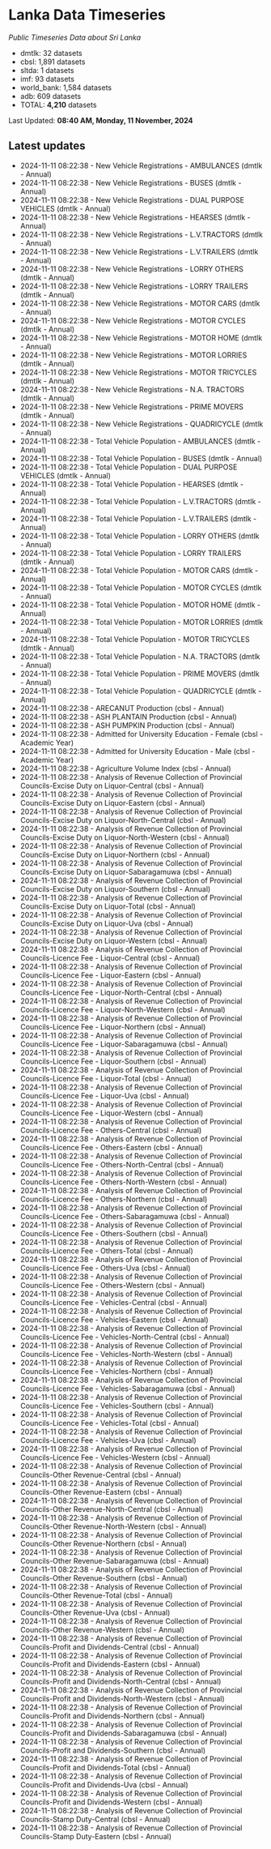 # Lanka Data Timeseries
*Public Timeseries Data about Sri Lanka*

* dmtlk: 32 datasets
* cbsl: 1,891 datasets
* sltda: 1 datasets
* imf: 93 datasets
* world_bank: 1,584 datasets
* adb: 609 datasets
* TOTAL: **4,210** datasets

Last Updated: **08:40 AM, Monday, 11 November, 2024**

## Latest updates

* 2024-11-11 08:22:38 - New Vehicle Registrations - AMBULANCES (dmtlk - Annual)
* 2024-11-11 08:22:38 - New Vehicle Registrations - BUSES (dmtlk - Annual)
* 2024-11-11 08:22:38 - New Vehicle Registrations - DUAL PURPOSE VEHICLES (dmtlk - Annual)
* 2024-11-11 08:22:38 - New Vehicle Registrations - HEARSES (dmtlk - Annual)
* 2024-11-11 08:22:38 - New Vehicle Registrations - L.V.TRACTORS (dmtlk - Annual)
* 2024-11-11 08:22:38 - New Vehicle Registrations - L.V.TRAILERS (dmtlk - Annual)
* 2024-11-11 08:22:38 - New Vehicle Registrations - LORRY OTHERS (dmtlk - Annual)
* 2024-11-11 08:22:38 - New Vehicle Registrations - LORRY TRAILERS (dmtlk - Annual)
* 2024-11-11 08:22:38 - New Vehicle Registrations - MOTOR CARS (dmtlk - Annual)
* 2024-11-11 08:22:38 - New Vehicle Registrations - MOTOR CYCLES (dmtlk - Annual)
* 2024-11-11 08:22:38 - New Vehicle Registrations - MOTOR HOME (dmtlk - Annual)
* 2024-11-11 08:22:38 - New Vehicle Registrations - MOTOR LORRIES (dmtlk - Annual)
* 2024-11-11 08:22:38 - New Vehicle Registrations - MOTOR TRICYCLES (dmtlk - Annual)
* 2024-11-11 08:22:38 - New Vehicle Registrations - N.A. TRACTORS (dmtlk - Annual)
* 2024-11-11 08:22:38 - New Vehicle Registrations - PRIME MOVERS (dmtlk - Annual)
* 2024-11-11 08:22:38 - New Vehicle Registrations - QUADRICYCLE (dmtlk - Annual)
* 2024-11-11 08:22:38 - Total Vehicle Population - AMBULANCES (dmtlk - Annual)
* 2024-11-11 08:22:38 - Total Vehicle Population - BUSES (dmtlk - Annual)
* 2024-11-11 08:22:38 - Total Vehicle Population - DUAL PURPOSE VEHICLES (dmtlk - Annual)
* 2024-11-11 08:22:38 - Total Vehicle Population - HEARSES (dmtlk - Annual)
* 2024-11-11 08:22:38 - Total Vehicle Population - L.V.TRACTORS (dmtlk - Annual)
* 2024-11-11 08:22:38 - Total Vehicle Population - L.V.TRAILERS (dmtlk - Annual)
* 2024-11-11 08:22:38 - Total Vehicle Population - LORRY OTHERS (dmtlk - Annual)
* 2024-11-11 08:22:38 - Total Vehicle Population - LORRY TRAILERS (dmtlk - Annual)
* 2024-11-11 08:22:38 - Total Vehicle Population - MOTOR CARS (dmtlk - Annual)
* 2024-11-11 08:22:38 - Total Vehicle Population - MOTOR CYCLES (dmtlk - Annual)
* 2024-11-11 08:22:38 - Total Vehicle Population - MOTOR HOME (dmtlk - Annual)
* 2024-11-11 08:22:38 - Total Vehicle Population - MOTOR LORRIES (dmtlk - Annual)
* 2024-11-11 08:22:38 - Total Vehicle Population - MOTOR TRICYCLES (dmtlk - Annual)
* 2024-11-11 08:22:38 - Total Vehicle Population - N.A. TRACTORS (dmtlk - Annual)
* 2024-11-11 08:22:38 - Total Vehicle Population - PRIME MOVERS (dmtlk - Annual)
* 2024-11-11 08:22:38 - Total Vehicle Population - QUADRICYCLE (dmtlk - Annual)
* 2024-11-11 08:22:38 - ARECANUT Production (cbsl - Annual)
* 2024-11-11 08:22:38 - ASH PLANTAIN Production (cbsl - Annual)
* 2024-11-11 08:22:38 - ASH PUMPKIN Production (cbsl - Annual)
* 2024-11-11 08:22:38 - Admitted for University Education - Female (cbsl - Academic Year)
* 2024-11-11 08:22:38 - Admitted for University Education - Male (cbsl - Academic Year)
* 2024-11-11 08:22:38 - Agriculture Volume Index (cbsl - Annual)
* 2024-11-11 08:22:38 - Analysis of Revenue Collection of Provincial Councils-Excise Duty on Liquor-Central (cbsl - Annual)
* 2024-11-11 08:22:38 - Analysis of Revenue Collection of Provincial Councils-Excise Duty on Liquor-Eastern (cbsl - Annual)
* 2024-11-11 08:22:38 - Analysis of Revenue Collection of Provincial Councils-Excise Duty on Liquor-North-Central (cbsl - Annual)
* 2024-11-11 08:22:38 - Analysis of Revenue Collection of Provincial Councils-Excise Duty on Liquor-North-Western (cbsl - Annual)
* 2024-11-11 08:22:38 - Analysis of Revenue Collection of Provincial Councils-Excise Duty on Liquor-Northern (cbsl - Annual)
* 2024-11-11 08:22:38 - Analysis of Revenue Collection of Provincial Councils-Excise Duty on Liquor-Sabaragamuwa (cbsl - Annual)
* 2024-11-11 08:22:38 - Analysis of Revenue Collection of Provincial Councils-Excise Duty on Liquor-Southern (cbsl - Annual)
* 2024-11-11 08:22:38 - Analysis of Revenue Collection of Provincial Councils-Excise Duty on Liquor-Total (cbsl - Annual)
* 2024-11-11 08:22:38 - Analysis of Revenue Collection of Provincial Councils-Excise Duty on Liquor-Uva (cbsl - Annual)
* 2024-11-11 08:22:38 - Analysis of Revenue Collection of Provincial Councils-Excise Duty on Liquor-Western (cbsl - Annual)
* 2024-11-11 08:22:38 - Analysis of Revenue Collection of Provincial Councils-Licence Fee - Liquor-Central (cbsl - Annual)
* 2024-11-11 08:22:38 - Analysis of Revenue Collection of Provincial Councils-Licence Fee - Liquor-Eastern (cbsl - Annual)
* 2024-11-11 08:22:38 - Analysis of Revenue Collection of Provincial Councils-Licence Fee - Liquor-North-Central (cbsl - Annual)
* 2024-11-11 08:22:38 - Analysis of Revenue Collection of Provincial Councils-Licence Fee - Liquor-North-Western (cbsl - Annual)
* 2024-11-11 08:22:38 - Analysis of Revenue Collection of Provincial Councils-Licence Fee - Liquor-Northern (cbsl - Annual)
* 2024-11-11 08:22:38 - Analysis of Revenue Collection of Provincial Councils-Licence Fee - Liquor-Sabaragamuwa (cbsl - Annual)
* 2024-11-11 08:22:38 - Analysis of Revenue Collection of Provincial Councils-Licence Fee - Liquor-Southern (cbsl - Annual)
* 2024-11-11 08:22:38 - Analysis of Revenue Collection of Provincial Councils-Licence Fee - Liquor-Total (cbsl - Annual)
* 2024-11-11 08:22:38 - Analysis of Revenue Collection of Provincial Councils-Licence Fee - Liquor-Uva (cbsl - Annual)
* 2024-11-11 08:22:38 - Analysis of Revenue Collection of Provincial Councils-Licence Fee - Liquor-Western (cbsl - Annual)
* 2024-11-11 08:22:38 - Analysis of Revenue Collection of Provincial Councils-Licence Fee - Others-Central (cbsl - Annual)
* 2024-11-11 08:22:38 - Analysis of Revenue Collection of Provincial Councils-Licence Fee - Others-Eastern (cbsl - Annual)
* 2024-11-11 08:22:38 - Analysis of Revenue Collection of Provincial Councils-Licence Fee - Others-North-Central (cbsl - Annual)
* 2024-11-11 08:22:38 - Analysis of Revenue Collection of Provincial Councils-Licence Fee - Others-North-Western (cbsl - Annual)
* 2024-11-11 08:22:38 - Analysis of Revenue Collection of Provincial Councils-Licence Fee - Others-Northern (cbsl - Annual)
* 2024-11-11 08:22:38 - Analysis of Revenue Collection of Provincial Councils-Licence Fee - Others-Sabaragamuwa (cbsl - Annual)
* 2024-11-11 08:22:38 - Analysis of Revenue Collection of Provincial Councils-Licence Fee - Others-Southern (cbsl - Annual)
* 2024-11-11 08:22:38 - Analysis of Revenue Collection of Provincial Councils-Licence Fee - Others-Total (cbsl - Annual)
* 2024-11-11 08:22:38 - Analysis of Revenue Collection of Provincial Councils-Licence Fee - Others-Uva (cbsl - Annual)
* 2024-11-11 08:22:38 - Analysis of Revenue Collection of Provincial Councils-Licence Fee - Others-Western (cbsl - Annual)
* 2024-11-11 08:22:38 - Analysis of Revenue Collection of Provincial Councils-Licence Fee - Vehicles-Central (cbsl - Annual)
* 2024-11-11 08:22:38 - Analysis of Revenue Collection of Provincial Councils-Licence Fee - Vehicles-Eastern (cbsl - Annual)
* 2024-11-11 08:22:38 - Analysis of Revenue Collection of Provincial Councils-Licence Fee - Vehicles-North-Central (cbsl - Annual)
* 2024-11-11 08:22:38 - Analysis of Revenue Collection of Provincial Councils-Licence Fee - Vehicles-North-Western (cbsl - Annual)
* 2024-11-11 08:22:38 - Analysis of Revenue Collection of Provincial Councils-Licence Fee - Vehicles-Northern (cbsl - Annual)
* 2024-11-11 08:22:38 - Analysis of Revenue Collection of Provincial Councils-Licence Fee - Vehicles-Sabaragamuwa (cbsl - Annual)
* 2024-11-11 08:22:38 - Analysis of Revenue Collection of Provincial Councils-Licence Fee - Vehicles-Southern (cbsl - Annual)
* 2024-11-11 08:22:38 - Analysis of Revenue Collection of Provincial Councils-Licence Fee - Vehicles-Total (cbsl - Annual)
* 2024-11-11 08:22:38 - Analysis of Revenue Collection of Provincial Councils-Licence Fee - Vehicles-Uva (cbsl - Annual)
* 2024-11-11 08:22:38 - Analysis of Revenue Collection of Provincial Councils-Licence Fee - Vehicles-Western (cbsl - Annual)
* 2024-11-11 08:22:38 - Analysis of Revenue Collection of Provincial Councils-Other Revenue-Central (cbsl - Annual)
* 2024-11-11 08:22:38 - Analysis of Revenue Collection of Provincial Councils-Other Revenue-Eastern (cbsl - Annual)
* 2024-11-11 08:22:38 - Analysis of Revenue Collection of Provincial Councils-Other Revenue-North-Central (cbsl - Annual)
* 2024-11-11 08:22:38 - Analysis of Revenue Collection of Provincial Councils-Other Revenue-North-Western (cbsl - Annual)
* 2024-11-11 08:22:38 - Analysis of Revenue Collection of Provincial Councils-Other Revenue-Northern (cbsl - Annual)
* 2024-11-11 08:22:38 - Analysis of Revenue Collection of Provincial Councils-Other Revenue-Sabaragamuwa (cbsl - Annual)
* 2024-11-11 08:22:38 - Analysis of Revenue Collection of Provincial Councils-Other Revenue-Southern (cbsl - Annual)
* 2024-11-11 08:22:38 - Analysis of Revenue Collection of Provincial Councils-Other Revenue-Total (cbsl - Annual)
* 2024-11-11 08:22:38 - Analysis of Revenue Collection of Provincial Councils-Other Revenue-Uva (cbsl - Annual)
* 2024-11-11 08:22:38 - Analysis of Revenue Collection of Provincial Councils-Other Revenue-Western (cbsl - Annual)
* 2024-11-11 08:22:38 - Analysis of Revenue Collection of Provincial Councils-Profit and Dividends-Central (cbsl - Annual)
* 2024-11-11 08:22:38 - Analysis of Revenue Collection of Provincial Councils-Profit and Dividends-Eastern (cbsl - Annual)
* 2024-11-11 08:22:38 - Analysis of Revenue Collection of Provincial Councils-Profit and Dividends-North-Central (cbsl - Annual)
* 2024-11-11 08:22:38 - Analysis of Revenue Collection of Provincial Councils-Profit and Dividends-North-Western (cbsl - Annual)
* 2024-11-11 08:22:38 - Analysis of Revenue Collection of Provincial Councils-Profit and Dividends-Northern (cbsl - Annual)
* 2024-11-11 08:22:38 - Analysis of Revenue Collection of Provincial Councils-Profit and Dividends-Sabaragamuwa (cbsl - Annual)
* 2024-11-11 08:22:38 - Analysis of Revenue Collection of Provincial Councils-Profit and Dividends-Southern (cbsl - Annual)
* 2024-11-11 08:22:38 - Analysis of Revenue Collection of Provincial Councils-Profit and Dividends-Total (cbsl - Annual)
* 2024-11-11 08:22:38 - Analysis of Revenue Collection of Provincial Councils-Profit and Dividends-Uva (cbsl - Annual)
* 2024-11-11 08:22:38 - Analysis of Revenue Collection of Provincial Councils-Profit and Dividends-Western (cbsl - Annual)
* 2024-11-11 08:22:38 - Analysis of Revenue Collection of Provincial Councils-Stamp Duty-Central (cbsl - Annual)
* 2024-11-11 08:22:38 - Analysis of Revenue Collection of Provincial Councils-Stamp Duty-Eastern (cbsl - Annual)